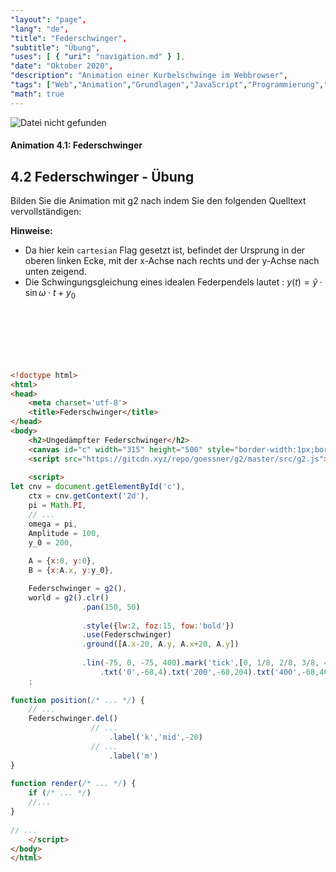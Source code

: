 ```yaml
---
"layout": "page",
"lang": "de",
"title": "Federschwinger",
"subtitle": "Übung",
"uses": [ { "uri": "navigation.md" } ],
"date": "Oktober 2020",
"description": "Animation einer Kurbelschwinge im Webbrowser",
"tags": ["Web","Animation","Grundlagen","JavaScript","Programmierung","g2","Canvas","Mechanismentechnik","Bewegungsübertragung", "Kraftübertragung","Federschwinger","g2"],
"math": true
---
```


<aside>
<img src="https://goessner.github.io/webkinematik/Animation/Federschwinger.gif" alt="Datei nicht gefunden" sizes="(max-height: 600px)">

#### **Animation 4.1:** Federschwinger

</aside>

## 4.2 Federschwinger - Übung

Bilden Sie die Animation mit g2 nach indem Sie den folgenden Quelltext vervollständigen:

**Hinweise:**

* Da hier kein `cartesian` Flag gesetzt ist, befindet der Ursprung in der oberen linken Ecke, mit der x-Achse nach rechts und der y-Achse nach unten zeigend.
* Die Schwingungsgleichung eines idealen Federpendels lautet : 
$y(t)=\hat y\cdot\sin\omega\cdot t + y_0$

<br><br><br><br><br>

```HTML 
<!doctype html>
<html>
<head>
    <meta charset='utf-8'>
    <title>Federschwinger</title>      
</head>
<body>
    <h2>Ungedämpfter Federschwinger</h2>             
    <canvas id="c" width="315" height="500" style="border-width:1px;border-style:solid"></canvas>
    <script src="https://gitcdn.xyz/repo/goessner/g2/master/src/g2.js"></script>
 
    <script>
let cnv = document.getElementById('c'),
    ctx = cnv.getContext('2d'),
    pi = Math.PI,
    // ...
    omega = pi,
    Amplitude = 100,
    y_0 = 200,
 
    A = {x:0, y:0},
    B = {x:A.x, y:y_0},    

    Federschwinger = g2(),
    world = g2().clr()
                .pan(150, 50)
 
                .style({lw:2, foz:15, fow:'bold'})    
                .use(Federschwinger)
                .ground([A.x-20, A.y, A.x+20, A.y])
 
                .lin(-75, 0, -75, 400).mark('tick',[0, 1/8, 2/8, 3/8, 4/8, 5/8, 6/8, 7/8, 1], 1)
                    .txt('0',-68,4).txt('200',-68,204).txt('400',-68,404)
    ;
 
function position(/* ... */) {
    // ...
    Federschwinger.del()
                  // ...
                      .label('k','mid',-20)
                  // ...
                      .label('m')
}        
 
function render(/* ... */) {
    if (/* ... */)
    //...
}
 
// ...
    </script>
</body>
</html>
```